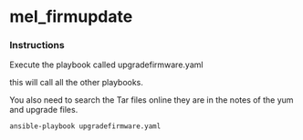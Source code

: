 # mel_firmupdate


### Instructions

Execute the playbook called upgradefirmware.yaml 

this will call all the other playbooks. 

You also need to search the Tar files online they are in the notes of the yum and upgrade files. 

```
ansible-playbook upgradefirmware.yaml
```
